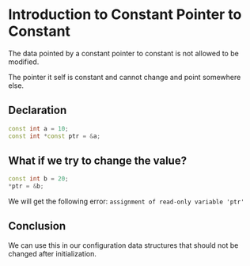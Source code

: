 # Introduction to Constant Pointer to Constant

The data pointed by a constant pointer to constant is not allowed to be modified.

The pointer it self is constant and cannot change and point somewhere else.

## Declaration

```cpp
const int a = 10;
const int *const ptr = &a;
```

## What if we try to change the value?

```cpp
const int b = 20;
*ptr = &b;
```

We will get the following error:
`assignment of read-only variable 'ptr'`

## Conclusion

We can use this in our configuration data structures that should not be changed after initialization.

